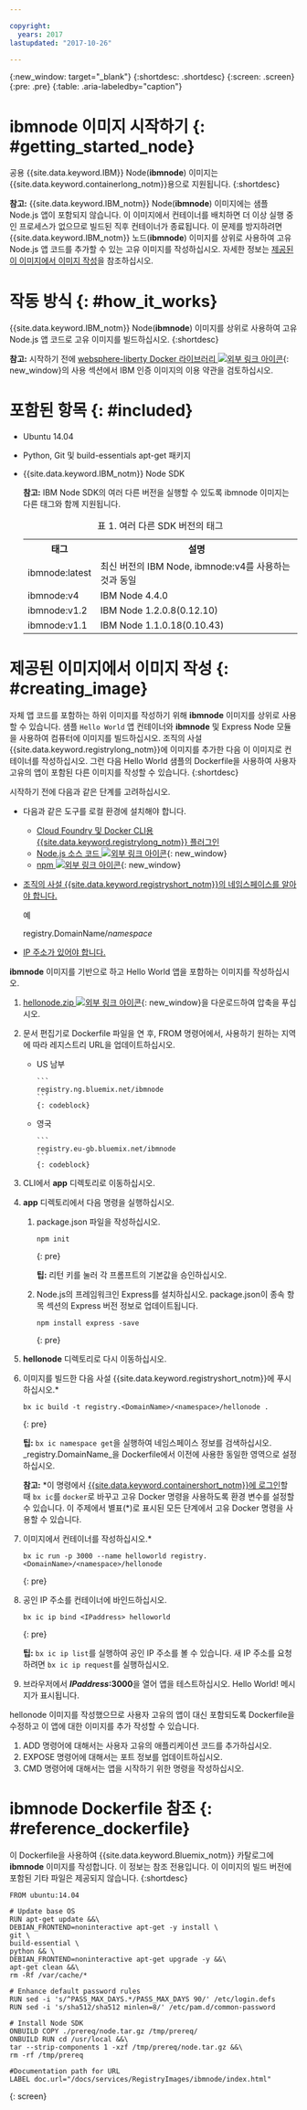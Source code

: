 ```yaml
---

copyright:
  years: 2017
lastupdated: "2017-10-26"

---
```


{:new_window: target="_blank"}
{:shortdesc: .shortdesc}
{:screen: .screen}
{:pre: .pre}
{:table: .aria-labeledby="caption"}

# **ibmnode** 이미지 시작하기 {: #getting_started_node}

공용 {{site.data.keyword.IBM}} Node(**ibmnode**) 이미지는 {{site.data.keyword.containerlong_notm}}용으로 지원됩니다.
{:shortdesc}

**참고:** {{site.data.keyword.IBM_notm}} Node(**ibmnode**) 이미지에는 샘플 Node.js 앱이 포함되지 않습니다. 이 이미지에서 컨테이너를 배치하면 더 이상 실행 중인 프로세스가 없으므로 빌드된 직후 컨테이너가 종료됩니다. 이 문제를 방지하려면 {{site.data.keyword.IBM_notm}} 노드(**ibmnode**) 이미지를 상위로 사용하여 고유 Node.js 앱 코드를 추가할 수 있는 고유 이미지를 작성하십시오. 자세한 정보는 [제공된 이 이미지에서 이미지 작성](#creating_image)을 참조하십시오.

# 작동 방식 {: #how_it_works}

{{site.data.keyword.IBM_notm}} Node(**ibmnode**) 이미지를 상위로 사용하여 고유 Node.js 앱 코드로 고유 이미지를 빌드하십시오.
{:shortdesc}

**참고:** 시작하기 전에 [websphere-liberty Docker 라이브러리 ![외부 링크 아이콘](../../../icons/launch-glyph.svg "외부 링크 아이콘:")](https://github.com/docker-library/docs/tree/master/websphere-liberty){: new_window}의 사용 섹션에서 IBM 인증 이미지의 이용 약관을 검토하십시오.

# 포함된 항목 {: #included}

* Ubuntu 14.04
* Python, Git 및 build-essentials apt-get 패키지
* {{site.data.keyword.IBM_notm}} Node SDK

    **참고:** IBM Node SDK의 여러 다른 버전을 실행할 수 있도록 ibmnode 이미지는 다른 태그와 함께 지원됩니다.

    <table>
    <caption> 표 1. 여러 다른 SDK 버전의 태그</caption>
      <tr>
        <th> 태그 </th>
        <th> 설명 </th>
      </tr>
      <tr>
        <td> ibmnode:latest </td>
        <td> 최신 버전의 IBM Node, ibmnode:v4를 사용하는 것과 동일</td>
      </tr>
      <tr>
        <td> ibmnode:v4 </td>
        <td> IBM Node 4.4.0 </td>
      </tr>
      <tr>
        <td> ibmnode:v1.2 </td>
        <td> IBM Node 1.2.0.8(0.12.10) </td>
      </tr>
      <tr>
        <td> ibmnode:v1.1 </td>
        <td> IBM Node 1.1.0.18(0.10.43) </td>
      </tr>
    </table>


# 제공된 이미지에서 이미지 작성 {: #creating_image}

자체 앱 코드를 포함하는 하위 이미지를 작성하기 위해 **ibmnode** 이미지를 상위로 사용할 수 있습니다. 샘플 `Hello World` 앱 컨테이너와 **ibmnode** 및 Express Node 모듈을 사용하여 컴퓨터에 이미지를 빌드하십시오. 조직의 사설 {{site.data.keyword.registrylong_notm}}에 이미지를 추가한 다음 이 이미지로 컨테이너를 작성하십시오. 그런 다음 Hello World 샘플의 Dockerfile을 사용하여 사용자 고유의 앱이 포함된 다른 이미지를 작성할 수 있습니다.
{:shortdesc}

시작하기 전에 다음과 같은 단계를 고려하십시오.

* 다음과 같은 도구를 로컬 환경에 설치해야 합니다.
  * [Cloud Foundry 및 Docker CLI용 {{site.data.keyword.registrylong_notm}} 플러그인](/docs/containers/container_cli_cfic_install.html)
  * [Node.js 소스 코드 ![외부 링크 아이콘](../../../icons/launch-glyph.svg "외부 링크 아이콘")](https://nodejs.org/en/download/){: new_window}
  * [npm ![외부 링크 아이콘](../../../icons/launch-glyph.svg "외부 링크 아이콘")](https://github.com/npm/npm){: new_window}
* [조직의 사설 {{site.data.keyword.registryshort_notm}}의 네임스페이스를 알아야 합니다.](/docs/containers/container_cli_reference_cfic.html#container_cli_reference_cfic__namespace)

    예

    registry.DomainName/<var class="keyword varname">namespace</var>

* [IP 주소가 있어야 합니다.](/docs/containers/container_cli_reference_cfic.html#container_cli_reference_cfic__ip_request)

**ibmnode** 이미지를 기반으로 하고 Hello World 앱을 포함하는 이미지를 작성하십시오.
1.  [hellonode.zip ![외부 링크 아이콘](../../../icons/launch-glyph.svg "외부 링크 아이콘")](ftp://public.dhe.ibm.com/cloud/bluemix/containers/hellonode.zip){: new_window}을 다운로드하여 압축을 푸십시오.
1.  문서 편집기로 Dockerfile 파일을 연 후, FROM 명령어에서, 사용하기 원하는 지역에 따라 레지스트리 URL을 업데이트하십시오.

    <ul>
    <li>US 남부

        ```
		registry.ng.bluemix.net/ibmnode
		```
		{: codeblock}

    </li>
    <li>영국

        ```
		registry.eu-gb.bluemix.net/ibmnode
		```
		{: codeblock}

      </li>
    </ul>

1.  CLI에서 **app** 디렉토리로 이동하십시오.
1.  **app** 디렉토리에서 다음 명령을 실행하십시오.
    1.  package.json 파일을 작성하십시오.

        ```
        npm init
        ```
        {: pre}

        **팁:** 리턴 키를 눌러 각 프롬프트의 기본값을 승인하십시오.

    2.  Node.js의 프레임워크인 Express를 설치하십시오. package.json이 종속 항목 섹션의 Express 버전 정보로 업데이트됩니다.

        ```
        npm install express -save
        ```
        {: pre}

1.  **hellonode** 디렉토리로 다시 이동하십시오.
1.  이미지를 빌드한 다음 사설 {{site.data.keyword.registryshort_notm}}에 푸시하십시오.*

    ```
    bx ic build -t registry.<DomainName>/<namespace>/hellonode .
    ```
    {: pre}

    **팁:** `bx ic namespace get`을 실행하여 네임스페이스 정보를 검색하십시오. _registry.DomainName_을 Dockerfile에서 이전에 사용한 동일한 영역으로 설정하십시오.

    **참고:** \*이 명령에서 [{{site.data.keyword.containershort_notm}}에 로그인](/docs/containers/container_cli_cfic_install.html#container_cli_login)할 때 `bx ic`를 `docker`로 바꾸고 고유 Docker 명령을 사용하도록 환경 변수를 설정할 수 있습니다. 이 주제에서 별표(*)로 표시된 모든 단계에서 고유 Docker 명령을 사용할 수 있습니다.

1.  이미지에서 컨테이너를 작성하십시오.*

    ```
    bx ic run -p 3000 --name helloworld registry.<DomainName>/<namespace>/hellonode
    ```
    {: pre}

1.  공인 IP 주소를 컨테이너에 바인드하십시오.

    ```
    bx ic ip bind <IPaddress> helloworld
    ```
    {: pre}

    **팁:** `bx ic ip list`를 실행하여 공인 IP 주소를 볼 수 있습니다. 새 IP 주소를 요청하려면 `bx ic ip request`를 실행하십시오.

1. 브라우저에서 **<var class="varname">IPaddress</var>:3000**을 열어 앱을 테스트하십시오. Hello World! 메시지가 표시됩니다.

hellonode 이미지를 작성했으므로 사용자 고유의 앱이 대신 포함되도록 Dockerfile을 수정하고 이 앱에 대한 이미지를 추가 작성할 수 있습니다.

1.  ADD 명령어에 대해서는 사용자 고유의 애플리케이션 코드를 추가하십시오.
1.  EXPOSE 명령어에 대해서는 포트 정보를 업데이트하십시오.
1.  CMD 명령어에 대해서는 앱을 시작하기 위한 명령을 작성하십시오.


# **ibmnode** Dockerfile 참조 {: #reference_dockerfile}

이 Dockerfile을 사용하여 {{site.data.keyword.Bluemix_notm}} 카탈로그에 **ibmnode** 이미지를 작성합니다. 이 정보는 참조 전용입니다. 이 이미지의 빌드 버전에 포함된 기타 파일은 제공되지 않습니다.
{:shortdesc}

```
FROM ubuntu:14.04

# Update base OS
RUN apt-get update &&\
DEBIAN_FRONTEND=noninteractive apt-get -y install \
git \
build-essential \
python && \
DEBIAN_FRONTEND=noninteractive apt-get upgrade -y &&\
apt-get clean &&\
rm -Rf /var/cache/*

# Enhance default password rules
RUN sed -i 's/^PASS_MAX_DAYS.*/PASS_MAX_DAYS 90/' /etc/login.defs
RUN sed -i 's/sha512/sha512 minlen=8/' /etc/pam.d/common-password

# Install Node SDK
ONBUILD COPY ./prereq/node.tar.gz /tmp/prereq/
ONBUILD RUN cd /usr/local &&\
tar --strip-components 1 -xzf /tmp/prereq/node.tar.gz &&\
rm -rf /tmp/prereq

#Documentation path for URL
LABEL doc.url="/docs/services/RegistryImages/ibmnode/index.html"
```
{: screen}
